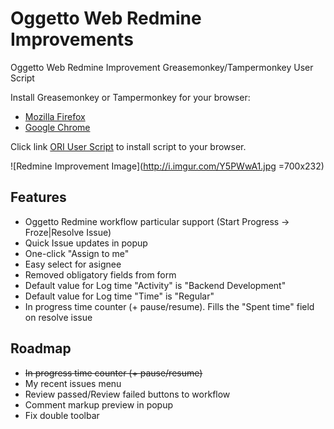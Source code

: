 Oggetto Web Redmine Improvements
================================

Oggetto Web Redmine Improvement Greasemonkey/Tampermonkey User Script

Install Greasemonkey or Tampermonkey for your browser:

* [Mozilla Firefox](https://addons.mozilla.org/ru/firefox/addon/greasemonkey/)
* [Google Chrome](https://chrome.google.com/webstore/detail/tampermonkey/dhdgffkkebhmkfjojejmpbldmpobfkfo)

Click link [ORI User Script](https://github.com/obukhow/oggetto_redmine_improvements/raw/master/ori.user.js) to install script to your browser.

![Redmine Improvement Image](http://i.imgur.com/Y5PWwA1.jpg =700x232)

Features
--------

* Oggetto Redmine workflow particular support (Start Progress -> Froze|Resolve Issue)
* Quick Issue updates in popup
* One-click "Assign to me"
* Easy select for asignee
* Removed obligatory fields from form
* Default value for Log time "Activity" is "Backend Development"
* Default value for Log time "Time" is "Regular"
* In progress time counter (+ pause/resume). Fills the "Spent time" field on resolve issue

Roadmap
-------

* ~~In progress time counter (+ pause/resume)~~
* My recent issues menu
* Review passed/Review failed buttons to workflow
* Comment markup preview in popup
* Fix double toolbar
